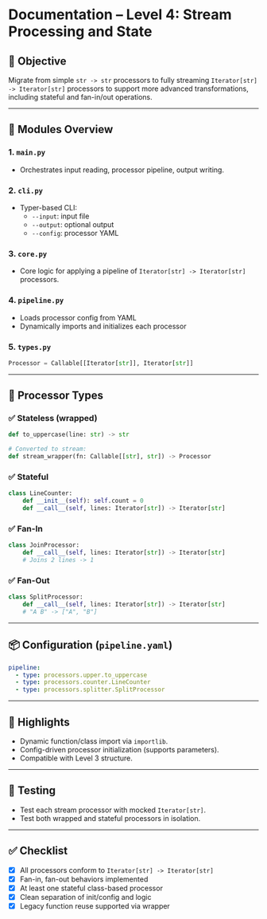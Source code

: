# Documentation – Level 4: Stream Processing and State

## 🎯 Objective

Migrate from simple `str -> str` processors to fully streaming `Iterator[str] -> Iterator[str]` processors to support more advanced transformations, including stateful and fan-in/out operations.

---

## 🧩 Modules Overview

### 1. `main.py`
- Orchestrates input reading, processor pipeline, output writing.

### 2. `cli.py`
- Typer-based CLI:
  - `--input`: input file
  - `--output`: optional output
  - `--config`: processor YAML

### 3. `core.py`
- Core logic for applying a pipeline of `Iterator[str] -> Iterator[str]` processors.

### 4. `pipeline.py`
- Loads processor config from YAML
- Dynamically imports and initializes each processor

### 5. `types.py`
```python
Processor = Callable[[Iterator[str]], Iterator[str]]
```

---

## 🧠 Processor Types

### ✅ Stateless (wrapped)
```python
def to_uppercase(line: str) -> str

# Converted to stream:
def stream_wrapper(fn: Callable[[str], str]) -> Processor
```

### ✅ Stateful
```python
class LineCounter:
    def __init__(self): self.count = 0
    def __call__(self, lines: Iterator[str]) -> Iterator[str]
```

### ✅ Fan-In
```python
class JoinProcessor:
    def __call__(self, lines: Iterator[str]) -> Iterator[str]
    # Joins 2 lines -> 1
```

### ✅ Fan-Out
```python
class SplitProcessor:
    def __call__(self, lines: Iterator[str]) -> Iterator[str]
    # "A B" -> ["A", "B"]
```

---

## 📦 Configuration (`pipeline.yaml`)

```yaml
pipeline:
  - type: processors.upper.to_uppercase
  - type: processors.counter.LineCounter
  - type: processors.splitter.SplitProcessor
```

---

## 📌 Highlights

- Dynamic function/class import via `importlib`.
- Config-driven processor initialization (supports parameters).
- Compatible with Level 3 structure.

---

## 🧪 Testing

- Test each stream processor with mocked `Iterator[str]`.
- Test both wrapped and stateful processors in isolation.

---

## ✅ Checklist

- [x] All processors conform to `Iterator[str] -> Iterator[str]`
- [x] Fan-in, fan-out behaviors implemented
- [x] At least one stateful class-based processor
- [x] Clean separation of init/config and logic
- [x] Legacy function reuse supported via wrapper
